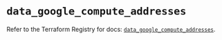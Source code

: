 # `data_google_compute_addresses`

Refer to the Terraform Registry for docs: [`data_google_compute_addresses`](https://registry.terraform.io/providers/hashicorp/google/5.26.0/docs/data-sources/compute_addresses).

